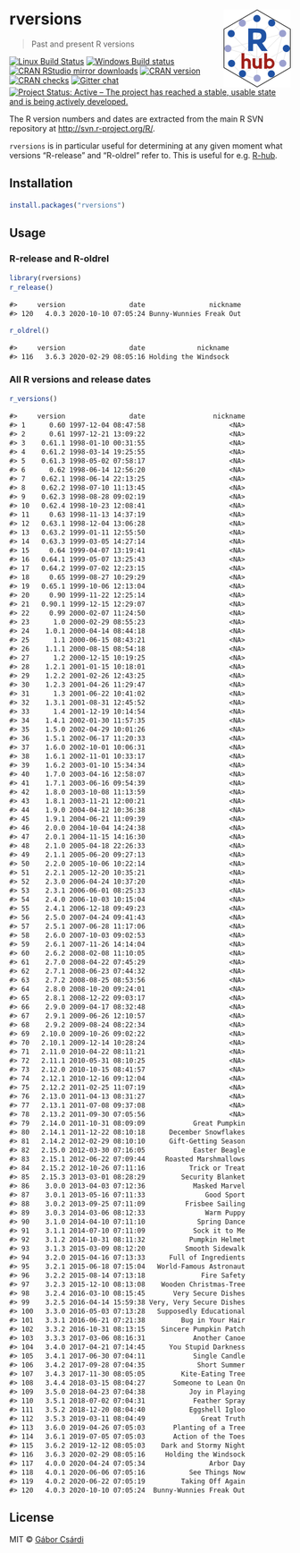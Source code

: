 
<!-- README.md is generated from README.Rmd. Please edit that file -->

# rversions <a href='https://r-hub.github.io/rversions'><img src='man/figures/logo.png' align="right" height="138.5" /></a>

> Past and present R versions

<!-- badges: start -->

[![Linux Build
Status](https://travis-ci.org/r-hub/rversions.svg?branch=master)](https://travis-ci.org/r-hub/rversions)
[![Windows Build
status](https://ci.appveyor.com/api/projects/status/github/r-hub/rversions?svg=true)](https://ci.appveyor.com/project/gaborcsardi/rversions)
[![CRAN RStudio mirror
downloads](http://cranlogs.r-pkg.org/badges/rversions)](http://r-pkg.org/pkg/rversions)
[![CRAN
version](http://www.r-pkg.org/badges/version/rversions)](http://r-pkg.org/pkg/rversions)
[![CRAN
checks](https://cranchecks.info/badges/summary/rversions)](https://cran.r-project.org/web/checks/check_results_rversions.html)
[![Gitter
chat](https://badges.gitter.im/gitterHQ/gitter.png)](https://gitter.im/r-hub/community)
[![Project Status: Active – The project has reached a stable, usable
state and is being actively
developed.](https://www.repostatus.org/badges/latest/active.svg)](https://www.repostatus.org/#active)
<!-- badges: end -->

The R version numbers and dates are extracted from the main R SVN
repository at <http://svn.r-project.org/R/>.

`rversions` is in particular useful for determining at any given moment
what versions “R-release” and “R-oldrel” refer to. This is useful for
e.g. [R-hub](https://docs.r-hub.io/).

## Installation

``` r
install.packages("rversions")
```

## Usage

### R-release and R-oldrel

``` r
library(rversions)
r_release()
```

    #>     version                date                nickname
    #> 120   4.0.3 2020-10-10 07:05:24 Bunny-Wunnies Freak Out

``` r
r_oldrel()
```

    #>     version                date             nickname
    #> 116   3.6.3 2020-02-29 08:05:16 Holding the Windsock

### All R versions and release dates

``` r
r_versions()
```

    #>     version                date                 nickname
    #> 1      0.60 1997-12-04 08:47:58                     <NA>
    #> 2      0.61 1997-12-21 13:09:22                     <NA>
    #> 3    0.61.1 1998-01-10 00:31:55                     <NA>
    #> 4    0.61.2 1998-03-14 19:25:55                     <NA>
    #> 5    0.61.3 1998-05-02 07:58:17                     <NA>
    #> 6      0.62 1998-06-14 12:56:20                     <NA>
    #> 7    0.62.1 1998-06-14 22:13:25                     <NA>
    #> 8    0.62.2 1998-07-10 11:13:45                     <NA>
    #> 9    0.62.3 1998-08-28 09:02:19                     <NA>
    #> 10   0.62.4 1998-10-23 12:08:41                     <NA>
    #> 11     0.63 1998-11-13 14:37:19                     <NA>
    #> 12   0.63.1 1998-12-04 13:06:28                     <NA>
    #> 13   0.63.2 1999-01-11 12:55:50                     <NA>
    #> 14   0.63.3 1999-03-05 14:27:14                     <NA>
    #> 15     0.64 1999-04-07 13:19:41                     <NA>
    #> 16   0.64.1 1999-05-07 13:25:43                     <NA>
    #> 17   0.64.2 1999-07-02 12:23:15                     <NA>
    #> 18     0.65 1999-08-27 10:29:29                     <NA>
    #> 19   0.65.1 1999-10-06 12:13:04                     <NA>
    #> 20     0.90 1999-11-22 12:25:14                     <NA>
    #> 21   0.90.1 1999-12-15 12:29:07                     <NA>
    #> 22     0.99 2000-02-07 11:24:50                     <NA>
    #> 23      1.0 2000-02-29 08:55:23                     <NA>
    #> 24    1.0.1 2000-04-14 08:44:18                     <NA>
    #> 25      1.1 2000-06-15 08:43:21                     <NA>
    #> 26    1.1.1 2000-08-15 08:54:18                     <NA>
    #> 27      1.2 2000-12-15 10:19:25                     <NA>
    #> 28    1.2.1 2001-01-15 10:18:01                     <NA>
    #> 29    1.2.2 2001-02-26 12:43:25                     <NA>
    #> 30    1.2.3 2001-04-26 11:29:47                     <NA>
    #> 31      1.3 2001-06-22 10:41:02                     <NA>
    #> 32    1.3.1 2001-08-31 12:45:52                     <NA>
    #> 33      1.4 2001-12-19 10:14:54                     <NA>
    #> 34    1.4.1 2002-01-30 11:57:35                     <NA>
    #> 35    1.5.0 2002-04-29 10:01:26                     <NA>
    #> 36    1.5.1 2002-06-17 11:20:33                     <NA>
    #> 37    1.6.0 2002-10-01 10:06:31                     <NA>
    #> 38    1.6.1 2002-11-01 10:33:17                     <NA>
    #> 39    1.6.2 2003-01-10 15:34:34                     <NA>
    #> 40    1.7.0 2003-04-16 12:58:07                     <NA>
    #> 41    1.7.1 2003-06-16 09:54:39                     <NA>
    #> 42    1.8.0 2003-10-08 11:13:59                     <NA>
    #> 43    1.8.1 2003-11-21 12:00:21                     <NA>
    #> 44    1.9.0 2004-04-12 10:36:38                     <NA>
    #> 45    1.9.1 2004-06-21 11:09:39                     <NA>
    #> 46    2.0.0 2004-10-04 14:24:38                     <NA>
    #> 47    2.0.1 2004-11-15 14:16:30                     <NA>
    #> 48    2.1.0 2005-04-18 22:26:33                     <NA>
    #> 49    2.1.1 2005-06-20 09:27:13                     <NA>
    #> 50    2.2.0 2005-10-06 10:22:14                     <NA>
    #> 51    2.2.1 2005-12-20 10:35:21                     <NA>
    #> 52    2.3.0 2006-04-24 10:37:20                     <NA>
    #> 53    2.3.1 2006-06-01 08:25:33                     <NA>
    #> 54    2.4.0 2006-10-03 10:15:04                     <NA>
    #> 55    2.4.1 2006-12-18 09:49:23                     <NA>
    #> 56    2.5.0 2007-04-24 09:41:43                     <NA>
    #> 57    2.5.1 2007-06-28 11:17:06                     <NA>
    #> 58    2.6.0 2007-10-03 09:02:53                     <NA>
    #> 59    2.6.1 2007-11-26 14:14:04                     <NA>
    #> 60    2.6.2 2008-02-08 11:10:05                     <NA>
    #> 61    2.7.0 2008-04-22 07:45:29                     <NA>
    #> 62    2.7.1 2008-06-23 07:44:32                     <NA>
    #> 63    2.7.2 2008-08-25 08:53:56                     <NA>
    #> 64    2.8.0 2008-10-20 09:24:01                     <NA>
    #> 65    2.8.1 2008-12-22 09:03:17                     <NA>
    #> 66    2.9.0 2009-04-17 08:32:48                     <NA>
    #> 67    2.9.1 2009-06-26 12:10:57                     <NA>
    #> 68    2.9.2 2009-08-24 08:22:34                     <NA>
    #> 69   2.10.0 2009-10-26 09:02:22                     <NA>
    #> 70   2.10.1 2009-12-14 10:28:24                     <NA>
    #> 71   2.11.0 2010-04-22 08:11:21                     <NA>
    #> 72   2.11.1 2010-05-31 08:10:25                     <NA>
    #> 73   2.12.0 2010-10-15 08:41:57                     <NA>
    #> 74   2.12.1 2010-12-16 09:12:04                     <NA>
    #> 75   2.12.2 2011-02-25 11:07:19                     <NA>
    #> 76   2.13.0 2011-04-13 08:31:27                     <NA>
    #> 77   2.13.1 2011-07-08 09:37:08                     <NA>
    #> 78   2.13.2 2011-09-30 07:05:56                     <NA>
    #> 79   2.14.0 2011-10-31 08:09:09            Great Pumpkin
    #> 80   2.14.1 2011-12-22 08:10:18      December Snowflakes
    #> 81   2.14.2 2012-02-29 08:10:10      Gift-Getting Season
    #> 82   2.15.0 2012-03-30 07:16:05            Easter Beagle
    #> 83   2.15.1 2012-06-22 07:09:44     Roasted Marshmallows
    #> 84   2.15.2 2012-10-26 07:11:16           Trick or Treat
    #> 85   2.15.3 2013-03-01 08:28:29         Security Blanket
    #> 86    3.0.0 2013-04-03 07:12:36            Masked Marvel
    #> 87    3.0.1 2013-05-16 07:11:33               Good Sport
    #> 88    3.0.2 2013-09-25 07:11:09          Frisbee Sailing
    #> 89    3.0.3 2014-03-06 08:12:33               Warm Puppy
    #> 90    3.1.0 2014-04-10 07:11:10             Spring Dance
    #> 91    3.1.1 2014-07-10 07:11:09            Sock it to Me
    #> 92    3.1.2 2014-10-31 08:11:32           Pumpkin Helmet
    #> 93    3.1.3 2015-03-09 08:12:20          Smooth Sidewalk
    #> 94    3.2.0 2015-04-16 07:13:33      Full of Ingredients
    #> 95    3.2.1 2015-06-18 07:15:04   World-Famous Astronaut
    #> 96    3.2.2 2015-08-14 07:13:18              Fire Safety
    #> 97    3.2.3 2015-12-10 08:13:08    Wooden Christmas-Tree
    #> 98    3.2.4 2016-03-10 08:15:45       Very Secure Dishes
    #> 99    3.2.5 2016-04-14 15:59:38 Very, Very Secure Dishes
    #> 100   3.3.0 2016-05-03 07:13:28   Supposedly Educational
    #> 101   3.3.1 2016-06-21 07:21:38         Bug in Your Hair
    #> 102   3.3.2 2016-10-31 08:13:15    Sincere Pumpkin Patch
    #> 103   3.3.3 2017-03-06 08:16:31            Another Canoe
    #> 104   3.4.0 2017-04-21 07:14:45      You Stupid Darkness
    #> 105   3.4.1 2017-06-30 07:04:11            Single Candle
    #> 106   3.4.2 2017-09-28 07:04:35             Short Summer
    #> 107   3.4.3 2017-11-30 08:05:05         Kite-Eating Tree
    #> 108   3.4.4 2018-03-15 08:04:27       Someone to Lean On
    #> 109   3.5.0 2018-04-23 07:04:38           Joy in Playing
    #> 110   3.5.1 2018-07-02 07:04:31            Feather Spray
    #> 111   3.5.2 2018-12-20 08:04:40           Eggshell Igloo
    #> 112   3.5.3 2019-03-11 08:04:49              Great Truth
    #> 113   3.6.0 2019-04-26 07:05:03       Planting of a Tree
    #> 114   3.6.1 2019-07-05 07:05:03       Action of the Toes
    #> 115   3.6.2 2019-12-12 08:05:03    Dark and Stormy Night
    #> 116   3.6.3 2020-02-29 08:05:16     Holding the Windsock
    #> 117   4.0.0 2020-04-24 07:05:34                Arbor Day
    #> 118   4.0.1 2020-06-06 07:05:16           See Things Now
    #> 119   4.0.2 2020-06-22 07:05:19         Taking Off Again
    #> 120   4.0.3 2020-10-10 07:05:24  Bunny-Wunnies Freak Out

## License

MIT © [Gábor Csárdi](https://github.com/gaborcsardi)
